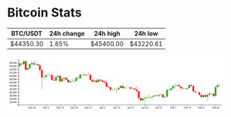 # Bitcoin Stats

BTC/USDT|24h change|24h high|24h low|
|---|---|---|---|
|$44350.30|1.85%|$45400.00|$43220.61|

<img src="./chart.svg">
